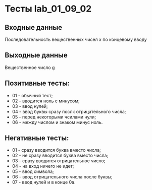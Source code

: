 # Тесты lab_01_09_02

## Входные данные
Последовательность вещественных чисел x по концевому вводу 

## Выходные данные
Вещественное число g

## Позитивные тесты:
- 01 - обычный тест;
- 02 - вводится ноль с минусом;
- 03 - ввод нулей;
- 04 - ввод буквы сразу послк отрицательного числа;
- 05 - перед некоторыми чсилами нули;
- 06 - между числом и знаком минус ноль.

## Негативные тесты:
- 01 - сразу вводится буква вместо числа;
- 02 - не сразу вводится буква вместо числа;
- 03 - сразу вводится отрицательное число;
- 04 - на вход ничего не идет;
- 05 - ввод символа;
- 06 - ввод отрицательного числа после буквы;
- 07 - ввод нулей и в конце 0a.